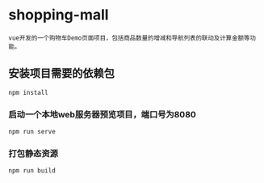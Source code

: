 # shopping-mall
```
vue开发的一个购物车Demo页面项目，包括商品数量的增减和导航列表的联动及计算金额等功能。
```

## 安装项目需要的依赖包
```
npm install
```

### 启动一个本地web服务器预览项目，端口号为8080
```
npm run serve
```

### 打包静态资源
```
npm run build
```
